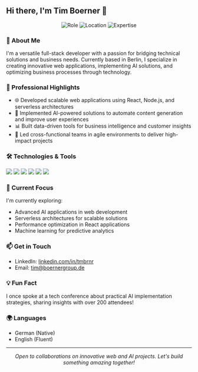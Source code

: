 ## Hi there, I'm Tim Boerner 👋

<p align="center">
  <img src="https://img.shields.io/badge/Role-Full%20Stack%20Developer-blue" alt="Role">
  <img src="https://img.shields.io/badge/Location-Berlin-green" alt="Location">
  <img src="https://img.shields.io/badge/Expertise-Web%20Dev%20%7C%20AI%20%7C%20CRM-orange" alt="Expertise">
</p>

### 🚀 About Me

I'm a versatile full-stack developer with a passion for bridging technical solutions and business needs. Currently based in Berlin, I specialize in creating innovative web applications, implementing AI solutions, and optimizing business processes through technology.

### 💼 Professional Highlights

- 🌐 Developed scalable web applications using React, Node.js, and serverless architectures
- 🧠 Implemented AI-powered solutions to automate content generation and improve user experiences
- 📊 Built data-driven tools for business intelligence and customer insights
- 🚀 Led cross-functional teams in agile environments to deliver high-impact projects

### 🛠️ Technologies & Tools

![](https://img.shields.io/badge/Frontend-React-informational?style=flat&logo=react&logoColor=white&color=2bbc8a)
![](https://img.shields.io/badge/Backend-Node.js-informational?style=flat&logo=node.js&logoColor=white&color=2bbc8a)
![](https://img.shields.io/badge/Database-MongoDB-informational?style=flat&logo=mongodb&logoColor=white&color=2bbc8a)
![](https://img.shields.io/badge/Database-SQL-informational?style=flat&logo=postgresql&logoColor=white&color=2bbc8a)
![](https://img.shields.io/badge/Cloud-GCP-informational?style=flat&logo=google-cloud&logoColor=white&color=2bbc8a)
![](https://img.shields.io/badge/AI-OpenAI%20API-informational?style=flat&logo=openai&logoColor=white&color=2bbc8a)

### 🌱 Current Focus

I'm currently exploring:

- Advanced AI applications in web development
- Serverless architectures for scalable solutions
- Performance optimization in React applications
- Machine learning for predictive analytics

### 📫 Get in Touch

- LinkedIn: [linkedin.com/in/tmbrnr](https://linkedin.com/in/tmbrnr)
- Email: tim@boernergroup.de

### 💡 Fun Fact

I once spoke at a tech conference about practical AI implementation strategies, sharing insights with over 200 attendees!

### 🌍 Languages

- German (Native)
- English (Fluent)

---

<p align="center">
  <i>Open to collaborations on innovative web and AI projects. Let's build something amazing together!</i>
</p>

